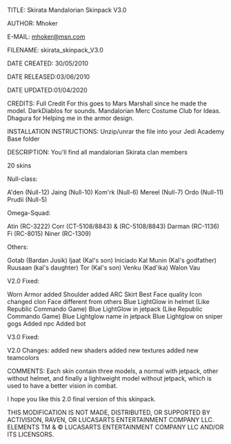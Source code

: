 TITLE: Skirata Mandalorian Skinpack V3.0

AUTHOR: Mhoker

E-MAIL: mhoker@msn.com

FILENAME: skirata_skinpack_V3.0

DATE CREATED: 30/05/2010

DATE RELEASED:03/06/2010

DATE UPDATED:01/04/2020

CREDITS: Full Credit For this goes to Mars Marshall since he made the model.
DarkDiablos for sounds.
Mandalorian Merc Costume Club for Ideas.
Dhagura for Helping me in the armor design.

INSTALLATION INSTRUCTIONS: Unzip/unrar the file into your Jedi Academy Base folder

DESCRIPTION: You'll find all mandalorian Skirata clan members

20 skins

Null-class:

A'den (Null-12)
Jaing (Null-10)
Kom'rk (Null-6)
Mereel (Null-7)
Ordo (Null-11)
Prudii (Null-5)

Omega-Squad:

Atin (RC-3222)
Corr (CT-5108/8843) & (RC-5108/8843)
Darman (RC-1136)
Fi (RC-8015)
Niner (RC-1309)

Others:

Gotab (Bardan Jusik)
Ijaat (Kal's son)
Iniciado
Kal
Munin (Kal's godfather)
Ruusaan (kal's daughter)
Tor (Kal's son)
Venku (Kad'ika)
Walon Vau

V2.0 Fixed:

Worn Armor
added Shoulder
added ARC Skirt
Best Face quality
Icon changed
clon Face different from others
Blue LightGlow in helmet (Like Republic Commando Game)
Blue LightGlow in jetpack (Like Republic Commando Game)
Blue Lightglow name in jetpack
Blue Lightglow on sniper gogs
Added npc
Added bot

V3.0 Fixed:

V2.0 Changes:
added new shaders
added new textures
added new teamcolors

COMMENTS: Each skin contain three models, a normal with jetpack, other without helmet,
and finally a lightweight model without jetpack, 
which is used to have a better vision in combat.

I hope you like this 2.0 final version of this skinpack.

THIS MODIFICATION IS NOT MADE, DISTRIBUTED, OR SUPPORTED BY ACTIVISION, RAVEN, OR
LUCASARTS ENTERTAINMENT COMPANY LLC. ELEMENTS TM & © LUCASARTS
ENTERTAINMENT COMPANY LLC AND/OR ITS LICENSORS.
